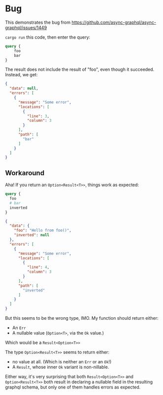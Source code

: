 Bug
===

This demonstrates the bug from
<https://github.com/async-graphql/async-graphql/issues/1449>

`cargo run` this code, then enter the query:

```graphql
query {
    foo
    bar
}
```

The result does not include the result of "foo", even though it succeeded. Instead, we get:

```json
{
  "data": null,
  "errors": [
    {
      "message": "Some error",
      "locations": [
        {
          "line": 3,
          "column": 3
        }
      ],
      "path": [
        "bar"
      ]
    }
  ]
}
```


Workaround
-----------

Aha! If you return an `Option<Result<T>>`, things work as expected:

```graphql
query {
  foo
  # bar
  inverted
}
```

```json
{
  "data": {
    "foo": "Hello from foo()",
    "inverted": null
  },
  "errors": [
    {
      "message": "Some error",
      "locations": [
        {
          "line": 4,
          "column": 3
        }
      ],
      "path": [
        "inverted"
      ]
    }
  ]
}
```

But this seems to be the wrong type, IMO. My function should return either:
 * An `Err`
 * A nullable value (`Option<T>`, via the `Ok` value.)

Which would be a `Result<Option<T>>`

The type `Option<Result<T>>` seems to return either:
 * no value at all. (Which is neither an `Err` or an `Ok`!)
 * A `Result`, whose inner `Ok` variant is non-nillable.

Either way, it's very surprising that both `Result<Option<T>>` and `Option<Result<T>>`
both result in declaring a nullable field in the resulting graphql schema,
but only one of them handles errors as expected.
